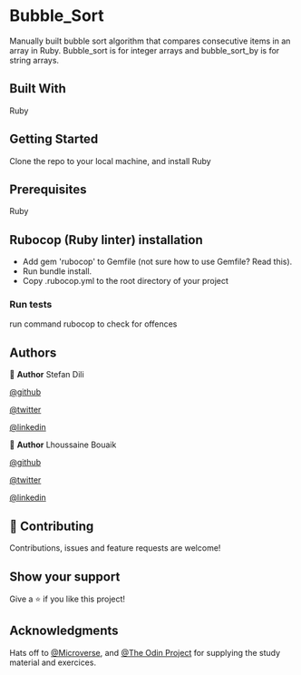 # Bubble_Sort

Manually built bubble sort algorithm that compares consecutive items in an array in Ruby. 
Bubble_sort is for integer arrays and bubble_sort_by is for string arrays.

## Built With

Ruby

## Getting Started

Clone the repo to your local machine, and install Ruby

## Prerequisites

Ruby

## Rubocop (Ruby linter) installation
- Add gem 'rubocop' to Gemfile (not sure how to use Gemfile? Read this).
- Run bundle install.
- Copy .rubocop.yml to the root directory of your project

### Run tests

run command rubocop to check for offences



## Authors

👤 **Author**
Stefan Dili

[@github](https://github.com/dili021)

[@twitter](https://twitter.com/dilistefan)

[@linkedin](https://linkedin.com/in/stefan-dili)

👤 **Author**
Lhoussaine Bouaik

[@github](https://github.com/bouaik )

[@twitter](https://twitter.com/LhoussaineBoua1 )

[@linkedin](https://www.linkedin.com/in/lhoussaine-bouaik-06858419a/)

## 🤝 Contributing

Contributions, issues and feature requests are welcome!

## Show your support

Give a ⭐️ if you like this project!

## Acknowledgments

Hats off to [@Microverse](https://microverse.org), and [@The Odin Project](https://theodinproject.com) for supplying the study material and exercices.

